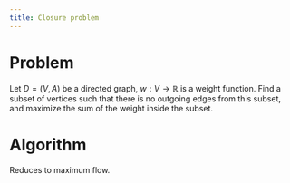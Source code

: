 ```yaml
---
title: Closure problem
---
```


# Problem
Let $D=(V,A)$ be a directed graph, $w:V\to \mathbb{R}$ is a weight function. Find a subset of vertices such that there is no outgoing edges from this subset, and maximize the sum of the weight inside the subset. 

# Algorithm
Reduces to maximum flow. 